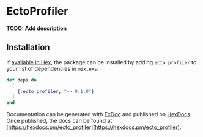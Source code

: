 # EctoProfiler

**TODO: Add description**

## Installation

If [available in Hex](https://hex.pm/docs/publish), the package can be installed
by adding `ecto_profiler` to your list of dependencies in `mix.exs`:

```elixir
def deps do
  [
    {:ecto_profiler, "~> 0.1.0"}
  ]
end
```

Documentation can be generated with [ExDoc](https://github.com/elixir-lang/ex_doc)
and published on [HexDocs](https://hexdocs.pm). Once published, the docs can
be found at [https://hexdocs.pm/ecto_profiler](https://hexdocs.pm/ecto_profiler).

